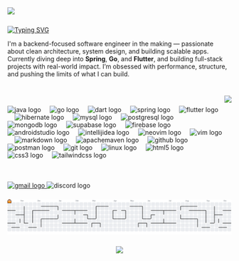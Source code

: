 <img src="https://github.com/Anmol-Baranwal/Cool-GIFs-For-GitHub/assets/74038190/d48893bd-0757-481c-8d7e-ba3e163feae7">

###
[![Typing SVG](https://readme-typing-svg.demolab.com?font=Fira+Code&size=24&duration=3500&pause=1000&center=true&vCenter=true&multiline=true&random=false&width=1000&lines=Hi+I+am+Adarsh+Pandey)](https://git.io/typing-svg)

I'm a backend-focused software engineer in the making — passionate about clean architecture, system design, and building scalable apps. Currently diving deep into **Spring**, **Go**, and **Flutter**, and building full-stack projects with real-world impact. I’m obsessed with performance, structure, and pushing the limits of what I can build.
###
<br>

<img align="right" height="193" src="https://images6.fanpop.com/image/photos/37500000/Chi-typing-on-a-computer-chis-sweet-home-chis-new-address-37597964-320-240.gif"  />

###

<div align="left">
  <img src="https://skillicons.dev/icons?i=java" height="49" alt="java logo"  />
  <img width="12" />
  <img src="https://skillicons.dev/icons?i=go" height="49" alt="go logo"  />
  <img width="12" />
  <img src="https://skillicons.dev/icons?i=dart" height="49" alt="dart logo"  />
  <img width="12" />
  <img src="https://skillicons.dev/icons?i=spring" height="49" alt="spring logo"  />
  <img width="12" />
  <img src="https://skillicons.dev/icons?i=flutter" height="49" alt="flutter logo"  />
  <img width="12" />
  <img src="https://skillicons.dev/icons?i=hibernate" height="49" alt="hibernate logo"  />
  <img width="12" />
  <img src="https://skillicons.dev/icons?i=mysql" height="49" alt="mysql logo"  />
  <img width="12" />
  <img src="https://skillicons.dev/icons?i=postgres" height="49" alt="postgresql logo"  />
  <img width="12" />
  <img src="https://skillicons.dev/icons?i=mongodb" height="49" alt="mongodb logo"  />
  <img width="12" />
  <img src="https://skillicons.dev/icons?i=supabase" height="49" alt="supabase logo"  />
  <img width="12" />
  <img src="https://skillicons.dev/icons?i=firebase" height="49" alt="firebase logo"  />
  <img width="12" />
  <img src="https://skillicons.dev/icons?i=androidstudio" height="49" alt="androidstudio logo"  />
  <img width="12" />
  <img src="https://skillicons.dev/icons?i=idea" height="49" alt="intellijidea logo"  />
  <img width="12" />
  <img src="https://skillicons.dev/icons?i=neovim" height="49" alt="neovim logo"  />
  <img width="12" />
  <img src="https://skillicons.dev/icons?i=vim" height="49" alt="vim logo"  />
  <img width="12" />
  <img src="https://skillicons.dev/icons?i=md" height="49" alt="markdown logo"  />
  <img width="12" />
  <img src="https://skillicons.dev/icons?i=maven" height="49" alt="apachemaven logo"  />
  <img width="12" />
  <img src="https://skillicons.dev/icons?i=github" height="49" alt="github logo"  />
  <img width="12" />
  <img src="https://skillicons.dev/icons?i=postman" height="49" alt="postman logo"  />
  <img width="12" />
  <img src="https://skillicons.dev/icons?i=git" height="49" alt="git logo"  />
  <img width="12" />
  <img src="https://skillicons.dev/icons?i=linux" height="49" alt="linux logo"  />
  <img width="12" />
  <img src="https://skillicons.dev/icons?i=html" height="49" alt="html5 logo"  />
  <img width="12" />
  <img src="https://skillicons.dev/icons?i=css" height="49" alt="css3 logo"  />
  <img width="12" />
  <img src="https://skillicons.dev/icons?i=tailwind" height="49" alt="tailwindcss logo"  />
  <img width="12" />
</div>

###

<br clear="both">

<div align="left">
  <a href="mailto:itsadarshvijaypandey@gmail.com" target="_blank">
    <img src="https://img.shields.io/static/v1?message=Gmail&logo=gmail&label=&color=D14836&logoColor=white&labelColor=&style=for-the-badge" height="30" alt="gmail logo"  />
  </a>
  <img src="https://img.shields.io/static/v1?message=@isuredied&logo=discord&label=Discord&color=7289DA&logoColor=white&labelColor=&style=for-the-badge" height="30" alt="discord logo"  />
</div>

###

<picture>
  <source media="(prefers-color-scheme: dark)" srcset="https://raw.githubusercontent.com/adarshpandey18/adarshpandey18/output/pacman-contribution-graph-dark.svg">
  <source media="(prefers-color-scheme: light)" srcset="https://raw.githubusercontent.com/adarshpandey18/adarshpandey18/output/pacman-contribution-graph.svg">
  <img alt="pacman contribution graph" src="https://raw.githubusercontent.com/adarshpandey18/adarshpandey18/output/pacman-contribution-graph.svg">
</picture>


###

<div align="center">
  <img src="https://visitor-badge.laobi.icu/badge?page_id=adarshpandey18.adarshpandey18&"  />
</div>

###

